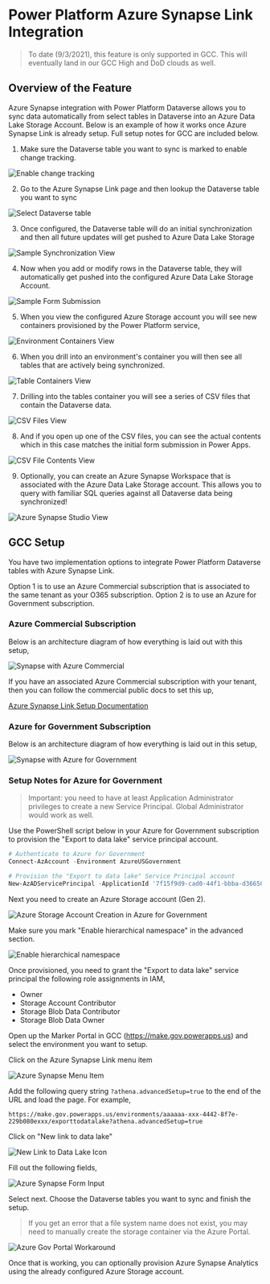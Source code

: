 # Power Platform Azure Synapse Link Integration
> To date (9/3/2021), this feature is only supported in GCC.  This will eventually land in our GCC High and DoD clouds as well.

## Overview of the Feature
Azure Synapse integration with Power Platform Dataverse allows you to sync data automatically from select tables in Dataverse into an Azure Data Lake Storage Account.  Below is an example of how it works once Azure Synapse Link is already setup.  Full setup notes for GCC are included below.

1. Make sure the Dataverse table you want to sync is marked to enable change tracking.

![Enable change tracking](files/SampleEnableChangeTracking.png)

2. Go to the Azure Synapse Link page and then lookup the Dataverse table you want to sync

![Select Dataverse table](files/SelectDataverseTablesToSync.png)

3. Once configured, the Dataverse table will do an initial synchronization and then all future updates will get pushed to Azure Data Lake Storage

![Sample Synchronization View](files/SampleSynchronizationView.png)

4. Now when you add or modify rows in the Dataverse table, they will automatically get pushed into the configured Azure Data Lake Storage Account.

![Sample Form Submission](files/SampleFormSubmission.png)

5. When you view the configured Azure Storage account you will see new containers provisioned by the Power Platform service,

![Environment Containers View](files/SampleDataLakeEnvironmentContainers.png)

6. When you drill into an environment's container you will then see all tables that are actively being synchronized.

![Table Containers View](files/SampleDataLakeTableContainers.png)

7. Drilling into the tables container you will see a series of CSV files that contain the Dataverse data.

![CSV Files View](files/SampleDataLakeCsvFile.png)

8. And if you open up one of the CSV files, you can see the actual contents which in this case matches the initial form submission in Power Apps.

![CSV File Contents View](files/SampleDataLakeCsvFileContents.png)

9. Optionally, you can create an Azure Synapse Workspace that is associated with the Azure Data Lake Storage account.  This allows you to query with familiar SQL queries against all Dataverse data being synchronized!

![Azure Synapse Studio View](files/SampleSynapseStudioView.png)

## GCC Setup

You have two implementation options to integrate Power Platform Dataverse tables with Azure Synapse Link.  

Option 1 is to use an Azure Commercial subscription that is associated to the same tenant as your O365 subscription.  Option 2 is to use an Azure for Government subscription.

### Azure Commercial Subscription
Below is an architecture diagram of how everything is laid out with this setup,

![Synapse with Azure Commercial](files/Slide1.PNG)

If you have an associated Azure Commercial subscription with your tenant, then you can follow the commercial public docs to set this up,

[Azure Synapse Link Setup Documentation](https://docs.microsoft.com/en-us/powerapps/maker/data-platform/azure-synapse-link-synapse)

### Azure for Government Subscription

Below is an architecture diagram of how everything is laid out in this setup,

![Synapse with Azure for Government](files/Slide2.PNG)

### Setup Notes for Azure for Government

> Important: you need to have at least Application Administrator privileges to create a new Service Principal. Global Administrator would work as well.  

Use the PowerShell script below in your Azure for Government subscription to provision the "Export to data lake" service principal account.

```powershell
# Authenticate to Azure for Government
Connect-AzAccount -Environment AzureUSGovernment 

# Provision the "Export to data lake" Service Principal account
New-AzADServicePrincipal -ApplicationId '7f15f9d9-cad0-44f1-bbba-d36650e07765' 
```

Next you need to create an Azure Storage account (Gen 2).

![Azure Storage Account Creation in Azure for Government](files/AzureGovStorageCreation.png)

Make sure you mark "Enable hierarchical namespace" in the advanced section.

![Enable hierarchical namespace](files/enable_hierarchical_namespace.png)

Once provisioned, you need to grant the "Export to data lake" service principal the following role assignments in IAM,

* Owner
* Storage Account Contributor
* Storage Blob Data Contributor
* Storage Blob Data Owner

Open up the Marker Portal in GCC (https://make.gov.powerapps.us) and select the environment you want to setup.

Click on the Azure Synapse Link menu item

![Azure Synapse Menu Item](files/AzureSynapseMenuItem.png)

Add the following query string ```?athena.advancedSetup=true``` to the end of the URL and load the page.  For example,

```
https://make.gov.powerapps.us/environments/aaaaaa-xxx-4442-8f7e-229b080exxx/exporttodatalake?athena.advancedSetup=true
```

Click on "New link to data lake"

![New Link to Data Lake Icon](files/new_link_to_data_lake.png)

Fill out the following fields,

![Azure Synapse Form Input](files/GovStorageOptions.png)

Select next.  Choose the Dataverse tables you want to sync and finish the setup.

> If you get an error that a file system name does not exist, you may need to manually create the storage container via the Azure Portal.

![Azure Gov Portal Workaround](files/storageworkaround.png)

Once that is working, you can optionally provision Azure Synapse Analytics using the already configured Azure Storage account.
